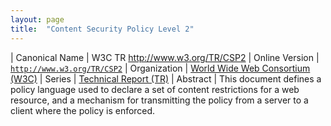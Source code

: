 ```yaml
---
layout: page
title:  "Content Security Policy Level 2"
---
```


| Canonical Name | W3C TR http://www.w3.org/TR/CSP2
| Online Version | [`http://www.w3.org/TR/CSP2`](http://www.w3.org/TR/CSP2)
| Organization | [World Wide Web Consortium (W3C)](..)
| Series | [Technical Report (TR)](..)
| Abstract | This document defines a policy language used to declare a set of content restrictions for a web resource, and a mechanism for transmitting the policy from a server to a client where the policy is enforced.